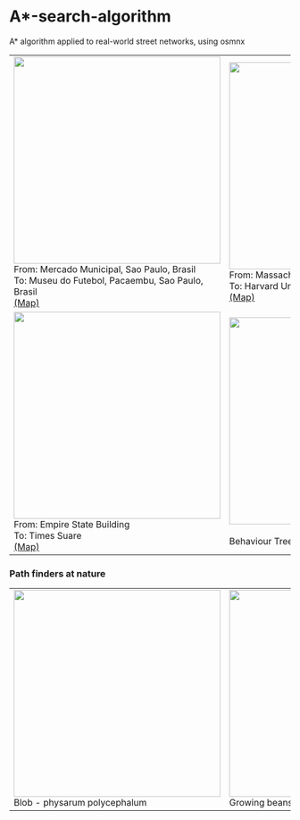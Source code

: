 # A*-search-algorithm
A* algorithm applied to real-world street networks, using osmnx


<table>
  <tr>
    <td>
      <img src="https://github.com/brunoRenzo6/A-star-search-algorithm/blob/develop/bigScale_PlotResults/GIF/astarGif3_Pacaembu.gif" width="370"/>
      </br>
      From: Mercado Municipal, Sao Paulo, Brasil</br>
      To: Museu do Futebol, Pacaembu, Sao Paulo, Brasil</br>
      <a href="https://www.google.com/maps/dir/Sao+Paulo+Municipal+Market,+R.+da+Cantareira,+306+-+Centro+Hist%C3%B3rico+de+S%C3%A3o+Paulo,+S%C3%A3o+Paulo+-+SP,+01024-900/Museu+do+Futebol,+Pra%C3%A7a+Charles+Miller,+s%2Fn+-+Pacaembu,+S%C3%A3o+Paulo+-+SP,+01234-010/@-23.5462755,-46.656366,15z/data=!3m1!4b1!4m14!4m13!1m5!1m1!1s0x94ce5f8c61020205:0x9ae474c606fef4!2m2!1d-46.6300817!2d-23.5417538!1m5!1m1!1s0x94ce5825daacb07f:0xcfdec9e87c999ece!2m2!1d-46.6651364!2d-23.547692!3e2">(Map)
      </a>
    </td>
    <td>
      <img src="https://github.com/brunoRenzo6/A-star-search-algorithm/blob/develop/bigScale_PlotResults/GIF/astarGif3_MIT.gif" width="370"/>
      </br>
      From: Massachusetts Institute of Technology</br>
      To: Harvard University, United States</br>
      <a href="https://www.google.com/maps/dir/Vassar+St,+Cambridge,+MA,+USA/Harvard+Stadium,+79+N+Harvard+St,+Allston,+MA+02134,+United+States/@42.3640173,-71.1217425,14.22z/data=!4m14!4m13!1m5!1m1!1s0x89e379ffeb6a2e03:0x37af9c5e4423a205!2m2!1d-71.098634!2d42.3583024!1m5!1m1!1s0x89e377617c1cb3db:0x4f962131199b0890!2m2!1d-71.1265814!2d42.3663482!3e2">(Map)
      </a>
    </td>
  </tr>
  <tr>
    <td>
      <img src="https://github.com/brunoRenzo6/A-star-search-algorithm/blob/develop/bigScale_PlotResults/GIF/astarGif3_EmpireState.gif" width="370"/>
      </br>
      From: Empire State Building</br>
      To: Times Suare</br>
      <a href="https://www.google.com/maps/dir/Empire+State+Building,+20+W+34th+St.,+New+York,+NY+10001,+United+States/Times+Square,+Manhattan,+NY,+USA/@40.7525248,-73.9891953,16z/data=!4m14!4m13!1m5!1m1!1s0x89c259a9b3117469:0xd134e199a405a163!2m2!1d-73.9856644!2d40.7484405!1m5!1m1!1s0x89c25855c6480299:0x55194ec5a1ae072e!2m2!1d-73.9855426!2d40.7579747!3e2">(Map)
      </a>
    </td>
    <td>
      <img src="https://github.com/brunoRenzo6/A-star-search-algorithm/blob/develop/bigScale_behaviorTree/GIF/behaviorTree.gif" width="370"/></br>
      </br>
      Behaviour Tree build at A* algorithm
    </td>
  </tr>
</table>

### Path finders at nature
<table>
  <tr>
    <td>
      <img src="https://thumbs.gfycat.com/MilkyRichArmadillo-max-1mb.gif" width="370"/>
      </br>
      Blob - physarum polycephalum 
    </td>
    <td>
      <img src="https://thumbs.gfycat.com/CrazyLawfulCrow-size_restricted.gif" width="370"/>
      </br>
      Growing beans
    </td>
  </tr>
</table>

